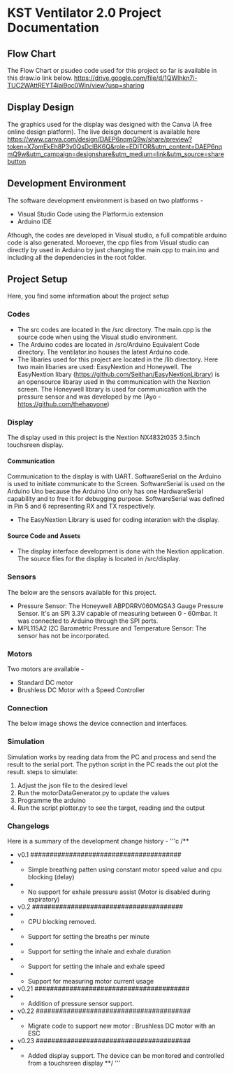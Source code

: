 # KST Ventilator 2.0 Project Documentation 

## Flow Chart
The Flow Chart or psudeo code used for this project so far is available in this draw.io link below. 
https://drive.google.com/file/d/1QWlhkn7i-TUC2WAttREYT4iai9oc0Win/view?usp=sharing

## Display Design 
The graphics used for the display was designed with the Canva (A free online design platform). The live deisgn document is available here
https://www.canva.com/design/DAEP6nqmQ9w/share/preview?token=X7omEkEh8P3v0QsDclBK6Q&role=EDITOR&utm_content=DAEP6nqmQ9w&utm_campaign=designshare&utm_medium=link&utm_source=sharebutton


## Development Environment
The software development environment is based on two platforms - 
 - Visual Studio Code using the Platform.io extension
 - Arduino IDE

 Athough, the codes are developed in Visual studio, a full compatible arduino code is also generated. Moroever, the cpp files from Visual studio can directly by used in Arduino by just changing the main.cpp to main.ino and including all the dependencies in the root folder.


## Project Setup
Here, you find some information about the project setup
 ### Codes
  - The src codes are located in the /src directory. The main.cpp is the source code when using the Visual studio environment. 
  - The Arduino codes are located in /src/Arduino Equivalent Code directory. The ventilator.ino houses the latest Arduino code.
  - The libaries used for this project are located in the /lib directory. Here two main libaries are used: EasyNextion and Honeywell. The EasyNextion libary (https://github.com/Seithan/EasyNextionLibrary) is an opensource libaray used in the communication with the Nextion screen. The Honeywell library is used for communication with the pressure sensor and was developed by me (Ayo - https://github.com/thehapyone)

### Display
The display used in this project is the Nextion NX4832t035 3.5inch touchsreen display. 
#### Communication
Communication to the display is with UART. SoftwareSerial on the Arduino is used to initiate communicate to the Screen. SoftwareSerial is used on the Arduino Uno because the Arduino Uno only has one HardwareSerial capability and to free it for debugging purpose. SoftwareSerial was defined in Pin 5 and 6 representing RX and TX respectively. 
 - The EasyNextion Library is used for coding interation with the display.

#### Source Code and Assets
 - The display interface development is done with the Nextion application. The source files for the display is located in /src/display.

### Sensors
The below are the sensors available for this project. 
 - Pressure Sensor: The Honeywell ABPDRRV060MGSA3 Gauge Pressure Sensor. It's an SPI 3.3V capable of measuring between 0 - 60mbar. It was connected to Arduino through the SPI ports.
 - MPL115A2 I2C Barometric Pressure and Temperature Sensor: The sensor has not be incorporated.

 ### Motors
 Two motors are available -
  - Standard DC motor
  - Brushless DC Motor with a Speed Controller

 ### Connection
 The below image shows the device connection and interfaces.

### Simulation
 Simulation works by reading data from the PC and process and send the result to the serial port. The python script in the PC reads the out plot the result.
 steps to simulate:
  1. Adjust the json file to the desired level
  2. Run the motorDataGenerator.py to update the values
  3. Programme the arduino
  4. Run the script plotter.py to see the target, reading and the output


 ### Changelogs
 Here is a summary of the development change history -
 '''c
 /**
 * v0.1 #######################################
 * - Simple breathing patten using constant motor speed value and cpu blocking (delay)
 * - No support for exhale pressure assist (Motor is disabled during expiratory)
 * v0.2 #######################################
 * - CPU blocking removed.
 * - Support for setting the breaths per minute
 * - Support for setting the inhale and exhale duration
 * - Support for setting the inhale and exhale speed
 * - Support for measuring motor current usage
 * v0.21 ########################################
 * - Addition of pressure sensor support.
 * v0.22 ########################################
 * - Migrate code to support new motor : Brushless DC motor with an ESC
 * v0.23 ########################################
 * - Added display support. The device can be monitored and controlled from a touchsreen display
 **/
 '''
